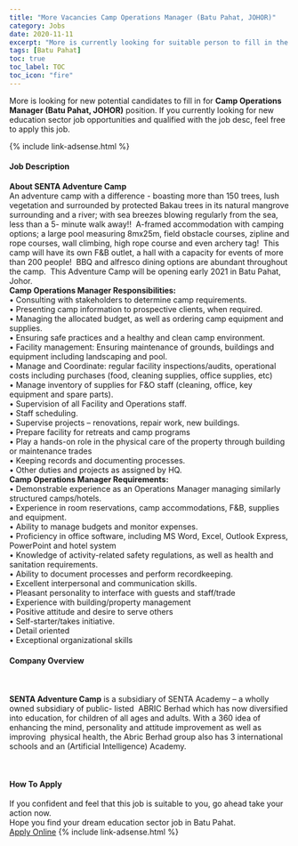 ```yaml
---
title: "More Vacancies Camp Operations Manager (Batu Pahat, JOHOR)" 
category: Jobs 
date: 2020-11-11 
excerpt: "More is currently looking for suitable person to fill in the Camp Operations Manager (Batu Pahat, JOHOR) which positioned at Batu Pahat" 
tags: [Batu Pahat] 
toc: true 
toc_label: TOC 
toc_icon: "fire" 
--- 
```


<p>More is looking for new potential candidates to fill in for <b>Camp Operations Manager (Batu Pahat, JOHOR)</b> position. If you currently looking for new education sector job opportunities and qualified with the job desc, feel free to apply this job.
</p>{% include link-adsense.html %} 
 <div><div><div><h4>Job Description</h4></div></div><div><div><span><div><div><div><strong>About SENTA Adventure Camp</strong></div><div>An adventure camp with a difference - boasting more than 150 trees, lush vegetation and surrounded by protected&#160;Bakau&#160;trees in its natural mangrove surrounding and a river; with sea breezes blowing regularly from the sea, less than a 5- minute walk away!!&#160; A-framed accommodation with camping options; a large pool measuring 8mx25m, field obstacle courses, zipline and rope courses, wall climbing, high rope course and even archery tag!&#160; This camp will have its own F&amp;B outlet, a hall with a capacity for events of more than 200 people!&#160; BBQ and alfresco dining options are abundant throughout the camp.&#160; This Adventure Camp will be opening early 2021 in Batu Pahat, Johor.</div><div><strong>Camp Operations Manager Responsibilities:</strong></div><div>&#8226; Consulting with stakeholders to determine camp requirements.</div><div>&#8226; Presenting camp information to prospective clients, when required.</div><div>&#8226; Managing the allocated budget, as well as ordering camp equipment and supplies.</div><div>&#8226; Ensuring safe practices and a healthy and clean camp environment.</div><div>&#8226; Facility management: Ensuring maintenance of grounds, buildings and equipment including landscaping and pool.</div><div>&#8226; Manage and Coordinate: regular facility inspections/audits, operational costs including purchases (food, cleaning supplies, office supplies, etc)</div><div>&#8226; Manage inventory of supplies for F&amp;O staff (cleaning, office, key equipment and spare parts).</div><div>&#8226; Supervision of all Facility and Operations staff.</div><div>&#8226; Staff scheduling.</div><div>&#8226; Supervise projects &#8211; renovations, repair work, new buildings.</div><div>&#8226; Prepare facility for retreats and camp programs</div><div>&#8226; Play a hands-on role in the physical care of the property through building or maintenance trades</div><div>&#8226; Keeping records and documenting processes.</div><div>&#8226; Other duties and projects as assigned by HQ.</div><div><strong>Camp Operations Manager Requirements:</strong></div><div>&#8226; Demonstrable experience as an Operations Manager managing similarly structured camps/hotels.</div><div>&#8226; Experience in room reservations, camp accommodations, F&amp;B, supplies and equipment.</div><div>&#8226; Ability to manage budgets and monitor expenses.</div><div>&#8226; Proficiency in office software, including MS Word, Excel, Outlook Express, PowerPoint and hotel system</div><div>&#8226; Knowledge of activity-related safety regulations, as well as health and sanitation requirements.</div><div>&#8226; Ability to document processes and perform recordkeeping.</div><div>&#8226; Excellent interpersonal and communication skills.</div><div>&#8226; Pleasant personality to interface with guests and staff/trade</div><div>&#8226; Experience with building/property management</div><div>&#8226; Positive attitude and desire to serve others</div><div>&#8226; Self-starter/takes initiative.</div><div>&#8226; Detail oriented</div><div>&#8226; Exceptional organizational skills</div></div></div></span></div></div></div> 
<div><div><div><h4>Company Overview</h4></div></div><div><div><span><div><div>&#160; &#160; &#160; &#160; &#160; &#160; &#160; &#160; &#160; &#160; &#160; &#160; &#160; &#160; &#160; &#160; &#160; &#160; &#160; &#160; &#160; &#160; &#160; &#160; &#160; &#160; &#160; &#160; &#160; &#160; &#160; &#160; &#160; &#160; &#160; &#160; &#160; &#160; &#160; &#160; &#160; &#160; &#160; &#160; &#160; &#160; &#160; &#160; &#160; &#160; &#160; &#160; &#160; &#160; &#160; &#160; &#160; &#160; &#160; &#160; &#160; &#160; &#160; &#160; &#160; &#160; &#160; &#160; &#160; &#160; &#160; &#160; &#160; &#160;
<div><strong>SENTA Adventure Camp</strong>&#160;is a subsidiary of SENTA Academy &#8211; a wholly owned subsidiary of public- listed &#160;ABRIC Berhad which has now diversified into education, for children of all ages and adults. With a 360 idea of enhancing the mind, personality and attitude improvement as well as improving &#160;physical health, the Abric Berhad group also has 3 international schools and an (ArtificiaI Intelligence) Academy.</div>


&#160; &#160; &#160; &#160; &#160; &#160; &#160; &#160; &#160; &#160; &#160; &#160; &#160; &#160; &#160; &#160;&#160;</div></div></span></div></div></div> 
#### How To Apply 
If you confident and feel that this job is suitable to you, go ahead take your action now. <br/> 
Hope you find your dream education sector job in Batu Pahat. <br/> 
<a href="https://www.jobstreet.com.my/en/job/camp-operations-manager-batu-pahat-johor-4421916?jobId=jobstreet-my-job-4421916&sectionRank=3&token=0~94b59a65-cb2f-4f96-ab7f-34c2578c0427&fr=SRP%20View%20In%20New%20Ta" class="btn btn--info" target="_blank" rel="nofollow noopenner">Apply Online</a> 
{% include link-adsense.html %} 
